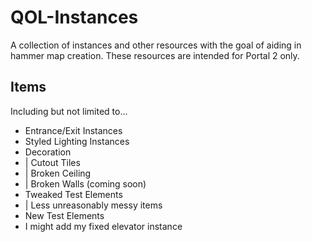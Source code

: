 # QOL-Instances
A collection of instances and other resources with the goal of aiding in hammer map creation. These resources are intended for Portal 2 only.

## Items
Including but not limited to...
- Entrance/Exit Instances
- Styled Lighting Instances
- Decoration
- |   Cutout Tiles
- |   Broken Ceiling
- |   Broken Walls (coming soon)
- Tweaked Test Elements
-    | Less unreasonably messy items
- New Test Elements
- I might add my fixed elevator instance
